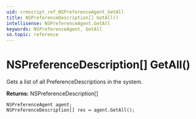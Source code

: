 ```yaml
---
uid: crmscript_ref_NSPreferenceAgent_GetAll
title: NSPreferenceDescription[] GetAll()
intellisense: NSPreferenceAgent.GetAll
keywords: NSPreferenceAgent, GetAll
so.topic: reference
---
```


# NSPreferenceDescription[] GetAll()

Gets a list of all PreferenceDescriptions in the system.

**Returns:** NSPreferenceDescription[]

```crmscript
NSPreferenceAgent agent;
NSPreferenceDescription[] res = agent.GetAll();
```

